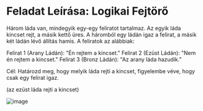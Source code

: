 # Feladat Leírása: Logikai Fejtörő
Három láda van, mindegyik egy-egy feliratot tartalmaz. Az egyik láda kincset rejt, a másik kettő üres. A háromból egy ládán igaz a felirat, a másik két ládán lévő állítás hamis. 
A feliratok az alábbiak:

Felirat 1 (Arany Ládán): "Én rejtem a kincset."
Felirat 2 (Ezüst Ládán): "Nem én rejtem a kincset."
Felirat 3 (Bronz Ládán): "Az arany láda hazudik."

Cél: Határozd meg, hogy melyik láda rejti a kincset, figyelembe véve, hogy csak egy felirat igaz.

(az ezüst láda rejti a kincset)

![image](https://github.com/user-attachments/assets/dcafd3c1-3142-41aa-a0bd-35ec965a3bc0)

